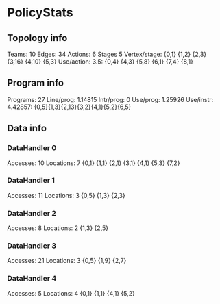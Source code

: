 # PolicyStats
## Topology info
Teams:		10
Edges:		34
Actions:	6
Stages		5
Vertex/stage:	{0,1} {1,2} {2,3} {3,16} {4,10} {5,3} 
Use/action:	3.5: {0,4} {4,3} {5,8} {6,1} {7,4} {8,1} 

## Program info
Programs:	27
Line/prog:	1.14815
Intr/prog:	0
Use/prog:	1.25926
Use/instr:	4.42857: {0,5}{1,3}{2,13}{3,2}{4,1}{5,2}{6,5}

## Data info

### DataHandler 0
Accesses:	10
Locations:	7
{0,1} {1,1} {2,1} {3,1} {4,1} {5,3} {7,2} 

### DataHandler 1
Accesses:	11
Locations:	3
{0,5} {1,3} {2,3} 

### DataHandler 2
Accesses:	8
Locations:	2
{1,3} {2,5} 

### DataHandler 3
Accesses:	21
Locations:	3
{0,5} {1,9} {2,7} 

### DataHandler 4
Accesses:	5
Locations:	4
{0,1} {1,1} {4,1} {5,2} 